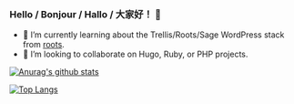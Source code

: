 ### Hello / Bonjour / Hallo / 大家好！ 👋

- 🌱 I’m currently learning about the Trellis/Roots/Sage WordPress stack from [roots](https://roots.io/).
- 👯 I’m looking to collaborate on Hugo, Ruby, or PHP projects.

[![Anurag's github stats](https://github-readme-stats.vercel.app/api?username=hdevilbiss)](https://github.com/anuraghazra/github-readme-stats)

[![Top Langs](https://github-readme-stats.vercel.app/api/top-langs/?username=hdevilbiss)](https://github.com/anuraghazra/github-readme-stats)

<!-- - 🤔 I’m looking for help with focus
- 💬 Ask me about ...
- 📫 How to reach me: ...
- ⚡ Fun fact: ... -->
